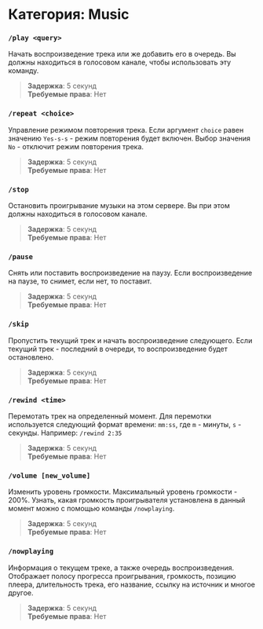 # Категория: **Music**
### `/play <query>`
Начать воспроизведение трека или же добавить его в очередь.
Вы должны находиться в голосовом канале, чтобы использовать эту команду.

> **Задержка**: 5 секунд   
> **Требуемые права**: Нет

### `/repeat <choice>`
Управление режимом повторения трека. Если аргумент `choice` равен
значению `Yes-s-s` - режим повторения будет включен. Выбор значения
`No` - отключит режим повторения трека.

> **Задержка**: 5 секунд   
> **Требуемые права**: Нет

### `/stop`
Остановить проигрывание музыки на этом сервере. Вы при этом должны
находиться в голосовом канале.

> **Задержка**: 5 секунд   
> **Требуемые права**: Нет

### `/pause`
Снять или поставить воспроизведение на паузу. Если воспроизведение на
паузе, то снимет, если нет, то поставит.

> **Задержка**: 5 секунд   
> **Требуемые права**: Нет

### `/skip`
Пропустить текущий трек и начать воспроизведение следующего. Если
текущий трек - последний в очереди, то воспроизведение будет остановлено.

> **Задержка**: 5 секунд   
> **Требуемые права**: Нет

### `/rewind <time>`
Перемотать трек на определенный момент. Для перемотки используется
следующий формат времени: `mm:ss`, где `m` - минуты, `s` - секунды.
Например: `/rewind 2:35`

> **Задержка**: 5 секунд   
> **Требуемые права**: Нет

### `/volume [new_volume]`
Изменить уровень громкости. Максимальный уровень громкости - 200%.
Узнать, какая громкость проигрывателя установлена в данный момент
можно с помощью команды `/nowplaying`.

> **Задержка**: 5 секунд   
> **Требуемые права**: Нет

### `/nowplaying`
Информация о текущем треке, а также очередь воспроизведения.
Отображает полосу прогресса проигрывания, громкость, позицию плеера,
длительность трека, его название, ссылку на источник и многое другое.

> **Задержка**: 5 секунд   
> **Требуемые права**: Нет
